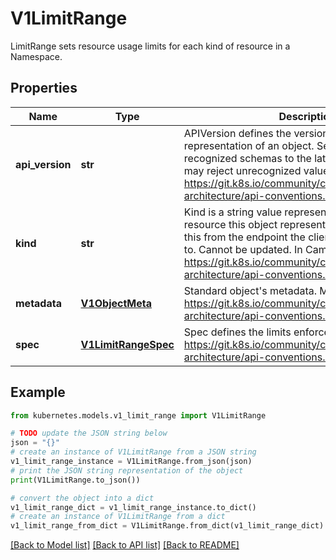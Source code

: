 # V1LimitRange

LimitRange sets resource usage limits for each kind of resource in a Namespace.

## Properties

Name | Type | Description | Notes
------------ | ------------- | ------------- | -------------
**api_version** | **str** | APIVersion defines the versioned schema of this representation of an object. Servers should convert recognized schemas to the latest internal value, and may reject unrecognized values. More info: https://git.k8s.io/community/contributors/devel/sig-architecture/api-conventions.md#resources | [optional] 
**kind** | **str** | Kind is a string value representing the REST resource this object represents. Servers may infer this from the endpoint the client submits requests to. Cannot be updated. In CamelCase. More info: https://git.k8s.io/community/contributors/devel/sig-architecture/api-conventions.md#types-kinds | [optional] 
**metadata** | [**V1ObjectMeta**](V1ObjectMeta.md) | Standard object&#39;s metadata. More info: https://git.k8s.io/community/contributors/devel/sig-architecture/api-conventions.md#metadata | [optional] 
**spec** | [**V1LimitRangeSpec**](V1LimitRangeSpec.md) | Spec defines the limits enforced. More info: https://git.k8s.io/community/contributors/devel/sig-architecture/api-conventions.md#spec-and-status | [optional] 

## Example

```python
from kubernetes.models.v1_limit_range import V1LimitRange

# TODO update the JSON string below
json = "{}"
# create an instance of V1LimitRange from a JSON string
v1_limit_range_instance = V1LimitRange.from_json(json)
# print the JSON string representation of the object
print(V1LimitRange.to_json())

# convert the object into a dict
v1_limit_range_dict = v1_limit_range_instance.to_dict()
# create an instance of V1LimitRange from a dict
v1_limit_range_from_dict = V1LimitRange.from_dict(v1_limit_range_dict)
```
[[Back to Model list]](../README.md#documentation-for-models) [[Back to API list]](../README.md#documentation-for-api-endpoints) [[Back to README]](../README.md)


